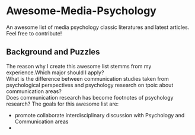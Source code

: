 # Awesome-Media-Psychology
An awesome list of media psychology classic literatures and latest articles. Feel free to contribute!  
## Background and Puzzles  
The reason why I create this awesome list stemms from my experience.Which major should I apply?   
What is the difference between communication studies taken from psychological perspectives and psychology research on tpoic about communication areas?   
Does communication research has become footnotes of psychology research?
The goals for this awesome list are:
- promote collaborate interdisciplinary discussion with Psychology and Communication areas
- 
